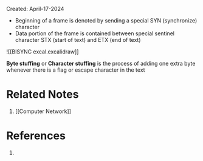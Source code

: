 Created: April-17-2024

- Beginning of a frame is denoted by sending a special SYN (synchronize) character
- Data portion of the frame is contained between special sentinel character STX (start of text) and ETX (end of text)

![[BISYNC excal.excalidraw]]

**Byte stuffing** or **Character stuffing** is the process of adding one extra byte whenever there is a flag or escape character in the text

# Related Notes

1. [[Computer Network]]
# References

1. 